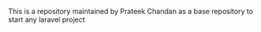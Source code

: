 This is a repository maintained by Prateek Chandan as a base repository to start any laravel project
